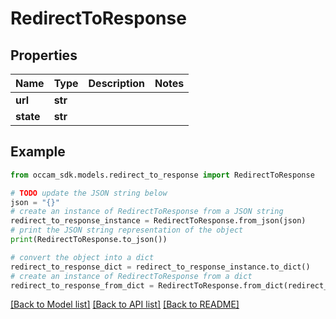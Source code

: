 # RedirectToResponse


## Properties

Name | Type | Description | Notes
------------ | ------------- | ------------- | -------------
**url** | **str** |  | 
**state** | **str** |  | 

## Example

```python
from occam_sdk.models.redirect_to_response import RedirectToResponse

# TODO update the JSON string below
json = "{}"
# create an instance of RedirectToResponse from a JSON string
redirect_to_response_instance = RedirectToResponse.from_json(json)
# print the JSON string representation of the object
print(RedirectToResponse.to_json())

# convert the object into a dict
redirect_to_response_dict = redirect_to_response_instance.to_dict()
# create an instance of RedirectToResponse from a dict
redirect_to_response_from_dict = RedirectToResponse.from_dict(redirect_to_response_dict)
```
[[Back to Model list]](../README.md#documentation-for-models) [[Back to API list]](../README.md#documentation-for-api-endpoints) [[Back to README]](../README.md)


